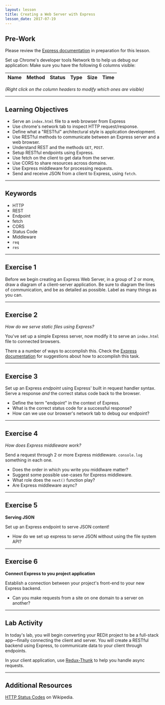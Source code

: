 ```yaml
---
layout: lesson
title: Creating a Web Server with Express
lesson_date: 2017-07-19
---
```


## Pre-Work

Please review the [Express documentation](http://expressjs.com/) in preparation for this lesson.

Set up Chrome's developer tools Network tb to help us debug our application:
Make sure you have the following 6 columns visible:

|  Name   |  Method   |  Status   |  Type   |  Size   |  Time   |
|---------|:----------|:----------|:--------|:--------|:--------|

*(Right click on the column headers to modify which ones are visible)*

---

## Learning Objectives

- Serve an `index.html` file to a web browser from Express
- Use chrome's network tab to inspect HTTP request/response.
- Define what a "RESTful" architectural style is application development.
- Use RESTful methods to communicate between an Express server and a web browser.
- Understand REST and the methods `GET`, `POST`.
- Setup RESTful endpoints using Express.
- Use fetch on the client to get data from the server.
- Use CORS to share resources across domains.
- Use Express middleware for processing requests.
- Send and receive JSON from a client to Express, using `fetch`.

---

## Keywords

- HTTP
- REST
- Endpoint
- fetch
- CORS
- Status Code 
- Middleware 
- `req`
- `res`

---

## Exercise 1

Before we begin creating an Express Web Server, in a group of 2 or more, draw a diagram of a 
client-server application. Be sure to diagram the lines of communication, and be as detailed as possible. Label as 
many things as you can.

---

## Exercise 2

*How do we serve static files using Express?*

You've set up a simple Express server, now modify it to serve an `index.html` file to connected browsers.

There a a number of ways to accomplish this. Check the [Express documentation](http://expressjs.com/)  for suggestions
about how to accomplish this task.

---

## Exercise 3

Set up an Express *endpoint* using Express' built in request handler syntax.
Serve a response *and* the correct status code back to the browser.

- Define the term "endpoint" in the context of Express.
- What is the correct status code for a successful response?
- How can we use our browser's network tab to debug our endpoint?

---

## Exercise 4

*How does Express middleware work?*

Send a request through 2 or more Express middleware. `console.log` something in each one.

- Does the order in which you write you middlware matter?
- Suggest some possible use-cases for Express middleware.
- What role does the `next()` function play?
- Are Express middleware async?

---

## Exercise 5

**Serving JSON**

Set up an Express endpoint to serve JSON content!

- How do we set up express to serve JSON without using the file system API?

---

## Exercise 6

**Connect Express to you project application**

Establish a connection between your project's front-end to your new Express backend.

- Can you make requests from a site on one domain to a server on another?

---

## Lab Activity

In today's lab, you will begin converting your REDit project to be a full-stack app&mdash;finally connecting the client and server.
You will create a RESTful backend using Express, to communicate data to your client through endpoints.

In your client application, use [Redux-Thunk](https://github.com/gaearon/redux-thunk) to help you handle async requests.

---

## Additional Resources

[HTTP Status Codes](https://en.wikipedia.org/wiki/List_of_HTTP_status_codes) on Wikipedia.

